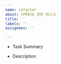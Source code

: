 ```yaml
---
name: refactor
about: 리팩토링 관련 태스크
title: ''
labels: ''
assignees: ''

---
```


- Task Summary

- Description
